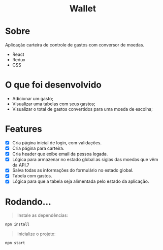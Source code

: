 <h1 align="center">Wallet</h1>

# Sobre 

Aplicação carteira de controle de gastos com conversor de moedas.

- React
- Redux
- CSS

# O que foi desenvolvido 

- Adicionar um gasto;
- Visualizar uma tabelas com seus gastos;
- Visualizar o total de gastos convertidos para uma moeda de escolha;

# Features 

- [x] Cria página inicial de login, com validações.
- [x] Cria página para carteira.
- [x] Cria header que exibe email da pessoa logada.
- [x] Lógica para armazenar no estado global as siglas das moedas que vêm da API.7
- [x] Salva todas as informações do formulário no estado global.
- [x] Tabela com gastos.
- [x] Lógica para que a tabela seja alimentada pelo estado da aplicação.

# Rodando...

>Instale as dependências:

```bash
npm install
```

>Inicialize o projeto:

```bash
npm start
```
